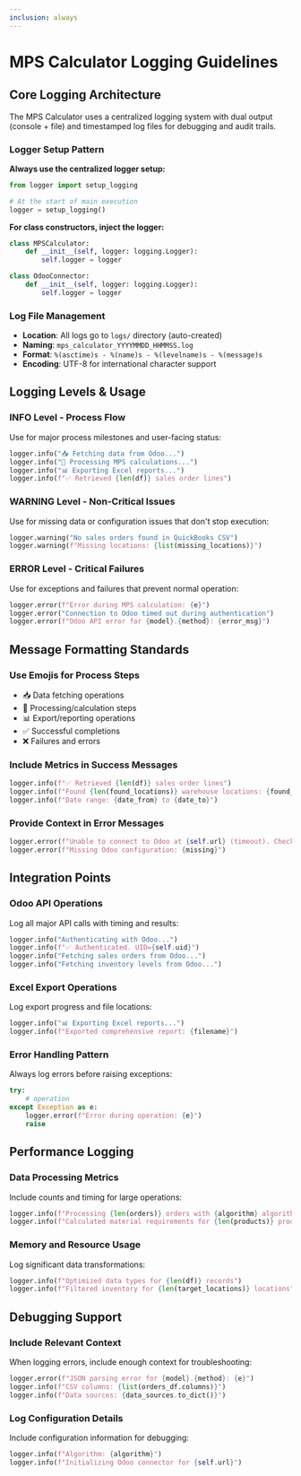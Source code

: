 ```yaml
---
inclusion: always
---
```


# MPS Calculator Logging Guidelines

## Core Logging Architecture

The MPS Calculator uses a centralized logging system with dual output (console + file) and timestamped log files for debugging and audit trails.

### Logger Setup Pattern

**Always use the centralized logger setup:**

```python
from logger import setup_logging

# At the start of main execution
logger = setup_logging()
```

**For class constructors, inject the logger:**

```python
class MPSCalculator:
    def __init__(self, logger: logging.Logger):
        self.logger = logger

class OdooConnector:
    def __init__(self, logger: logging.Logger):
        self.logger = logger
```

### Log File Management

- **Location**: All logs go to `logs/` directory (auto-created)
- **Naming**: `mps_calculator_YYYYMMDD_HHMMSS.log`
- **Format**: `%(asctime)s - %(name)s - %(levelname)s - %(message)s`
- **Encoding**: UTF-8 for international character support

## Logging Levels & Usage

### INFO Level - Process Flow

Use for major process milestones and user-facing status:

```python
logger.info("📥 Fetching data from Odoo...")
logger.info("🎯 Processing MPS calculations...")
logger.info("📊 Exporting Excel reports...")
logger.info(f"✅ Retrieved {len(df)} sales order lines")
```

### WARNING Level - Non-Critical Issues

Use for missing data or configuration issues that don't stop execution:

```python
logger.warning("No sales orders found in QuickBooks CSV")
logger.warning(f"Missing locations: {list(missing_locations)}")
```

### ERROR Level - Critical Failures

Use for exceptions and failures that prevent normal operation:

```python
logger.error(f"Error during MPS calculation: {e}")
logger.error("Connection to Odoo timed out during authentication")
logger.error(f"Odoo API error for {model}.{method}: {error_msg}")
```

## Message Formatting Standards

### Use Emojis for Process Steps

- 📥 Data fetching operations
- 🎯 Processing/calculation steps
- 📊 Export/reporting operations
- ✅ Successful completions
- ❌ Failures and errors

### Include Metrics in Success Messages

```python
logger.info(f"✅ Retrieved {len(df)} sales order lines")
logger.info(f"Found {len(found_locations)} warehouse locations: {found_locations}")
logger.info(f"Date range: {date_from} to {date_to}")
```

### Provide Context in Error Messages

```python
logger.error(f"Unable to connect to Odoo at {self.url} (timeout). Check network connectivity.")
logger.error(f"Missing Odoo configuration: {missing}")
```

## Integration Points

### Odoo API Operations

Log all major API calls with timing and results:

```python
logger.info("Authenticating with Odoo...")
logger.info(f"✅ Authenticated. UID={self.uid}")
logger.info("Fetching sales orders from Odoo...")
logger.info("Fetching inventory levels from Odoo...")
```

### Excel Export Operations

Log export progress and file locations:

```python
logger.info("📊 Exporting Excel reports...")
logger.info(f"Exported comprehensive report: {filename}")
```

### Error Handling Pattern

Always log errors before raising exceptions:

```python
try:
    # operation
except Exception as e:
    logger.error(f"Error during operation: {e}")
    raise
```

## Performance Logging

### Data Processing Metrics

Include counts and timing for large operations:

```python
logger.info(f"Processing {len(orders)} orders with {algorithm} algorithm")
logger.info(f"Calculated material requirements for {len(products)} products")
```

### Memory and Resource Usage

Log significant data transformations:

```python
logger.info(f"Optimized data types for {len(df)} records")
logger.info(f"Filtered inventory for {len(target_locations)} locations")
```

## Debugging Support

### Include Relevant Context

When logging errors, include enough context for troubleshooting:

```python
logger.error(f"JSON parsing error for {model}.{method}: {e}")
logger.info(f"CSV columns: {list(orders_df.columns)}")
logger.info(f"Data sources: {data_sources.to_dict()}")
```

### Log Configuration Details

Include configuration information for debugging:

```python
logger.info(f"Algorithm: {algorithm}")
logger.info(f"Initializing Odoo connector for {self.url}")
```
